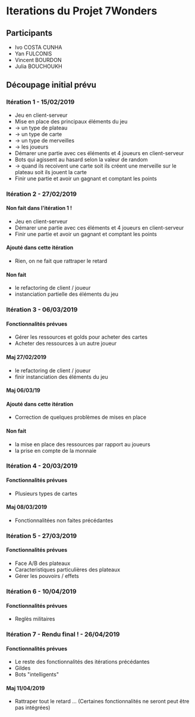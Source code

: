 ﻿# Iterations du Projet 7Wonders
## Participants

- Ivo COSTA CUNHA
- Yan FULCONIS
- Vincent BOURDON
- Julia BOUCHOUKH

## Découpage initial prévu
### Itération 1 - 15/02/2019
- Jeu en client-serveur
- Mise en place des principaux éléments du jeu
- -> un type de plateau
- -> un type de carte
- -> un type de merveilles
- -> les joueurs
- Démarer une partie avec ces éléments et 4 joueurs en client-serveur
- Bots qui agissent au hasard selon la valeur de random
- -> quand ils recoivent une carte soit ils créent une merveille sur le plateau soit ils jouent la carte
- Finir une partie et avoir un gagnant et comptant les points

### Itération 2 - 27/02/2019
#### Non fait dans l'itération 1 !

- Jeu en client-serveur
- Démarer une partie avec ces éléments et 4 joueurs en client-serveur
- Finir une partie et avoir un gagnant et comptant les points

#### Ajouté dans cette itération

- Rien, on ne fait que rattraper le retard

#### Non fait

- le refactoring de client / joueur 
- instanciation partielle des éléments du jeu

### Itération 3 - 06/03/2019

#### Fonctionnalités prévues

- Gérer les ressources et golds pour acheter des cartes 
- Acheter des ressources à un autre joueur

#### Maj 27/02/2019

- le refactoring de client / joueur 
- finir instanciation des éléments du jeu

#### Maj 06/03/19

#### Ajouté dans cette itération 

- Correction de quelques problèmes de mises en place

#### Non fait

- la mise en place des ressources par rapport au joueurs
- la prise en compte de la monnaie

### Itération 4 - 20/03/2019

#### Fonctionnalités prévues

- Plusieurs types de cartes

#### Maj 08/03/2019

- Fonctionnalitées non faites précédantes

### Itération 5 - 27/03/2019

#### Fonctionnalités prévues

- Face A/B des plateaux
- Caracteristiques particulières des plateaux
- Gérer les pouvoirs / effets

### Itération 6 - 10/04/2019

#### Fonctionnalités prévues

- Reglès militaires

### Itération 7 - Rendu final ! - 26/04/2019

#### Fonctionnalités prévues 

- Le reste des fonctionnalités des itérations précédantes
- Gildes
- Bots "intelligents"

#### Maj 11/04/2019

 - Rattraper tout le retard ... (Certaines fonctionnalités ne seront peut être pas intégrées)

